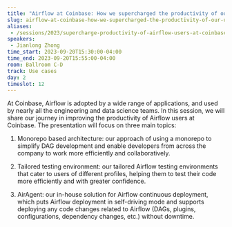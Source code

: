 ```yaml
---
title: "Airflow at Coinbase: How we supercharged the productivity of our users"
slug: airflow-at-coinbase-how-we-supercharged-the-productivity-of-our-users
aliases:
 - /sessions/2023/supercharge-productivity-of-airflow-users-at-coinbase
speakers:
 - Jianlong Zhong
time_start: 2023-09-20T15:30:00-04:00
time_end: 2023-09-20T15:55:00-04:00
room: Ballroom C-D
track: Use cases
day: 2
timeslot: 12
---
```


At Coinbase, Airflow is adopted by a wide range of applications, and used by nearly all the engineering and data science teams. In this session, we will share our journey in improving the productivity of Airflow users at Coinbase. The presentation will focus on three main topics: 
 
 1. Monorepo based architecture: our approach of using a monorepo to simplify DAG development and enable developers from across the company to work more efficiently and collaboratively.
 
 2. Tailored testing environment: our tailored Airflow testing environments that cater to users of different profiles, helping them to test their code more efficiently and with greater confidence.

 3. AirAgent: our in-house solution for Airflow continuous deployment, which puts Airflow deployment in self-driving mode and supports deploying any code changes related to Airflow (DAGs, plugins, configurations, dependency changes, etc.) without downtime.